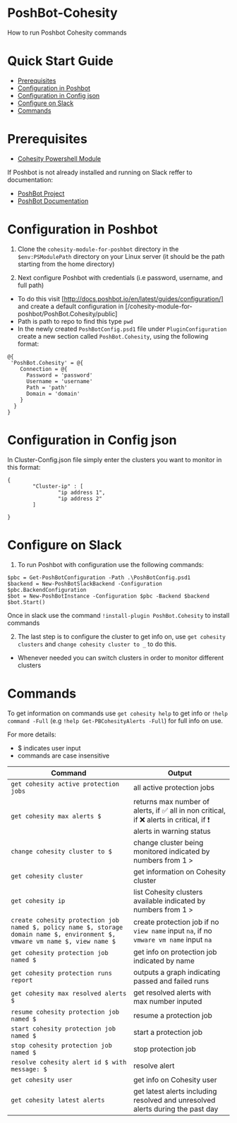 # PoshBot-Cohesity
How to run Poshbot Cohesity commands
# Quick Start Guide

* [Prerequisites](#prerequisites)
* [Configuration in Poshbot](#configuration-in-poshbot)
* [Configuration in Config json](#configuration-in-config-json)
* [Configure on Slack](#configure-on-slack)
* [Commands](#commands)

# Prerequisites 
* [Cohesity Powershell Module](https://cohesity.github.io/cohesity-powershell-module/)

If Poshbot is not already installed and running on Slack reffer to documentation: 
  * [PoshBot Project](https://github.com/poshbotio/PoshBot)
  * [PoshBot Documentation](https://poshbot.readthedocs.io/en/latest/)

# Configuration in Poshbot
1. Clone the `cohesity-module-for-poshbot` directory in the `$env:PSModulePath` directory on your Linux server (it should be the path starting from the home directory) 

2. Next configure Poshbot with credentials (i.e password, username, and full path) 
  * To do this visit [http://docs.poshbot.io/en/latest/guides/configuration/] and create a default configuration in [/cohesity-module-for-poshbot/PoshBot.Cohesity/public] 
  * Path is path to repo to find this type `pwd`
  * In the newly created `PoshBotConfig.psd1` file under `PluginConfiguration` create a new section called `PoshBot.Cohesity`, using the following format: 
  ```
  @{
   'PoshBot.Cohesity' = @{
      Connection = @{
        Password = 'password'
        Username = 'username'
        Path = 'path'
        Domain = 'domain'
      }
    }
}
  ```
# Configuration in Config json
In Cluster-Config.json file simply enter the clusters you want to monitor in this format: 
```
{
        "Cluster-ip" : [
                "ip address 1",
                "ip address 2"
        ]

}
```

 # Configure on Slack 
 
  1. To run Poshbot with configuration use the following commands: 
  ```
  $pbc = Get-PoshBotConfiguration -Path .\PoshBotConfig.psd1 
  $backend = New-PoshBotSlackBackend -Configuration $pbc.BackendConfiguration
  $bot = New-PoshBotInstance -Configuration $pbc -Backend $backend 
  $bot.Start() 
  ```
  Once in slack use the command `!install-plugin PoshBot.Cohesity` to install commands 
  
  2. The last step is to configure the cluster to get info on, use `get cohesity clusters` and `change cohesity cluster to _` to do this. 
  * Whenever needed you can switch clusters in order to monitor different clusters 
  
  # Commands 
  
  To get information on commands use `get cohesity help` to get info or `!help command -Full` (e.g `!help Get-PBCohesityAlerts -Full`) for full info on use.
  
  For more details:
  * $ indicates user input
  * commands are case insensitive
  
  | Command | Output |
| --------- | ----------- |
| `get cohesity active protection jobs` | all active protection jobs|
| `get cohesity max alerts $` | returns max number of alerts, if :white_check_mark: all in non critical, if :x: alerts in critical, if ❗ alerts in warning status|
| `change cohesity cluster to $` | change cluster being monitored indicated by numbers from 1 > |
| `get cohesity cluster` | get information on Cohesity cluster|
| `get cohesity ip` | list Cohesity clusters available indicated by numbers from 1 >|
| `create cohesity protection job named $, policy name $, storage domain name $, environment $, vmware vm name $, view name $` | create protection job if no `view name` input `na`, if no `vmware vm name` input `na`|
| `get cohesity protection job named $` | get info on protection job indicated by name|
| `get cohesity protection runs report` | outputs a graph indicating passed and failed runs|
| `get cohesity max resolved alerts $` | get resolved alerts with max number inputed|
| `resume cohesity protection job named $` | resume a protection job|
| `start cohesity protection job named $` | start a protection job|
| `stop cohesity protection job named $` | stop protection job |
| `resolve cohesity alert id $ with message: $` | resolve alert |
| `get cohesity user` | get info on Cohesity user|
| `get cohesity latest alerts` | get latest alerts including resolved and unresolved alerts during the past day|

